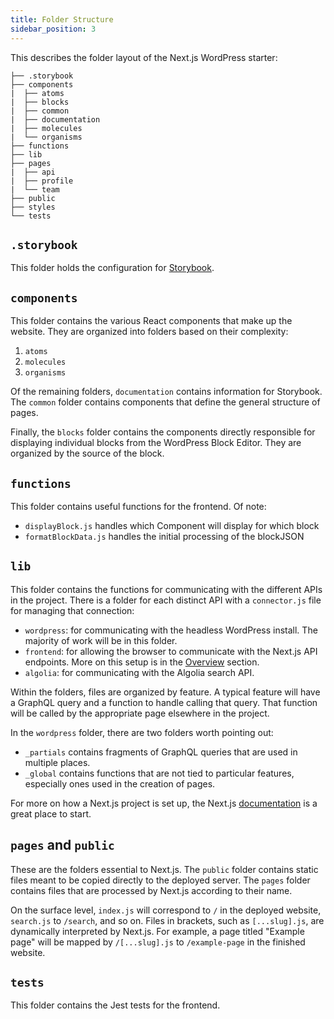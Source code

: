 ```yaml
---
title: Folder Structure
sidebar_position: 3
---
```


This describes the folder layout of the Next.js WordPress starter:

```text
├── .storybook
├── components
|  ├── atoms
|  ├── blocks
|  ├── common
|  ├── documentation
|  ├── molecules
|  └── organisms
├── functions
├── lib
├── pages
|  ├── api
|  ├── profile
|  └── team
├── public
├── styles
└── tests
```

## `.storybook`

This folder holds the configuration for [Storybook](/docs/storybook).

## `components`

This folder contains the various React components that make up the
website. They are organized into folders based on their complexity:

1. `atoms`
2. `molecules`
3. `organisms`

Of the remaining folders, `documentation` contains information for
Storybook. The `common` folder contains components that define the
general structure of pages.

Finally, the `blocks` folder contains the components directly
responsible for displaying individual blocks from the WordPress
Block Editor. They are organized by the source of the block.

## `functions`

This folder contains useful functions for the frontend. Of note:

- `displayBlock.js` handles which Component will display for which block
- `formatBlockData.js` handles the initial processing of the blockJSON

## `lib`

This folder contains the functions for communicating with the different
APIs in the project. There is a folder for each distinct API with a
`connector.js` file for managing that connection:

- `wordpress`: for communicating with the headless WordPress install. The
  majority of work will be in this folder.
- `frontend`: for allowing the browser to communicate with the Next.js API
  endpoints. More on this setup is in the [Overview][ov] section.
- `algolia`: for communicating with the Algolia search API.

[ov]: /docs/backend

Within the folders, files are organized by feature. A typical feature will
have a GraphQL query and a function to handle calling that query. That
function will be called by the appropriate page elsewhere in the project.

In the `wordpress` folder, there are two folders worth pointing out:

- `_partials` contains fragments of GraphQL queries that are used in
  multiple places.
- `_global` contains functions that are not tied to particular features,
  especially ones used in the creation of pages.

For more on how a Next.js project is set up, the Next.js [documentation](https://nextjs.org/docs/getting-started) is
a great place to start.

## `pages` and `public`

These are the folders essential to Next.js. The `public` folder contains
static files meant to be copied directly to the deployed server. The
`pages` folder contains files that are processed by Next.js according
to their name.

On the surface level, `index.js` will correspond to `/` in the deployed
website, `search.js` to `/search`, and so on. Files in brackets, such
as `[...slug].js`, are dynamically interpreted by Next.js. For example,
a page titled "Example page" will be mapped by `/[...slug].js`
to `/example-page` in the finished website.

## `tests`

This folder contains the Jest tests for the frontend.
